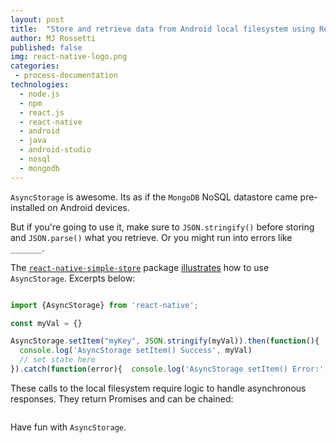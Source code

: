 ```yaml
---
layout: post
title:  "Store and retrieve data from Android local filesystem using React-Native AsyncStorage"
author: MJ Rossetti
published: false
img: react-native-logo.png
categories:
 - process-documentation
technologies:
  - node.js
  - npm
  - react.js
  - react-native
  - android
  - java
  - android-studio
  - nosql
  - mongodb
---
```


`AsyncStorage` is awesome. Its as if the `MongoDB` NoSQL datastore came pre-installed on Android devices.

But if you're going to use it, make sure to `JSON.stringify()` before storing and `JSON.parse()` what you retrieve. Or you might run into errors like `_______`.

The [`react-native-simple-store`](https://github.com/jasonmerino/react-native-simple-store) package [illustrates](https://github.com/jasonmerino/react-native-simple-store/blob/2bf2d3797370c2ce92e9958165969d2db9ef4fa5/dist/index.js#L24-L63) how to use `AsyncStorage`. Excerpts below:


```` js

import {AsyncStorage} from 'react-native';

const myVal = {}

AsyncStorage.setItem("myKey", JSON.stringify(myVal)).then(function(){
  console.log('AsyncStorage setItem() Success', myVal)
  // set state here
}).catch(function(error){  console.log('AsyncStorage setItem() Error:', error) })
````

These calls to the local filesystem require logic to handle asynchronous responses. They return Promises and can be chained:

```` js
````

Have fun with `AsyncStorage`.

